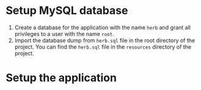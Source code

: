 # Setup MySQL database

1. Create a database for the application with the name `herb` and grant all privileges to a user with the name `root`.
2. Import the database dump from `herb.sql` file in the root directory of the project.
You can find the `herb.sql` file in the `resources` directory of the project.

# Setup the application
